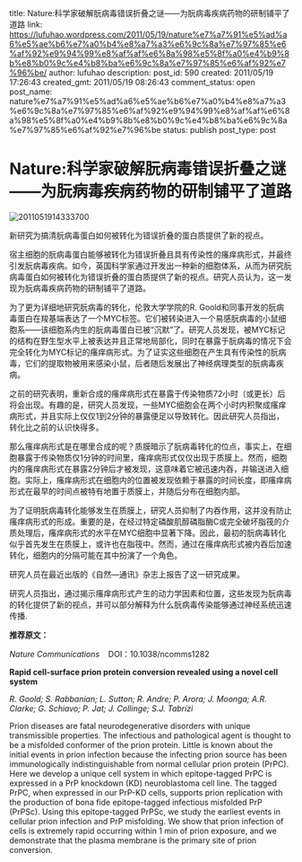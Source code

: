 title: Nature:科学家破解朊病毒错误折叠之谜——为朊病毒疾病药物的研制铺平了道路
link: https://lufuhao.wordpress.com/2011/05/19/nature%e7%a7%91%e5%ad%a6%e5%ae%b6%e7%a0%b4%e8%a7%a3%e6%9c%8a%e7%97%85%e6%af%92%e9%94%99%e8%af%af%e6%8a%98%e5%8f%a0%e4%b9%8b%e8%b0%9c%e4%b8%ba%e6%9c%8a%e7%97%85%e6%af%92%e7%96%be/
author: lufuhao
description: 
post_id: 590
created: 2011/05/19 17:26:43
created_gmt: 2011/05/19 08:26:43
comment_status: open
post_name: nature%e7%a7%91%e5%ad%a6%e5%ae%b6%e7%a0%b4%e8%a7%a3%e6%9c%8a%e7%97%85%e6%af%92%e9%94%99%e8%af%af%e6%8a%98%e5%8f%a0%e4%b9%8b%e8%b0%9c%e4%b8%ba%e6%9c%8a%e7%97%85%e6%af%92%e7%96%be
status: publish
post_type: post

# Nature:科学家破解朊病毒错误折叠之谜——为朊病毒疾病药物的研制铺平了道路

![2011051914333700](http://lufuhao.files.wordpress.com/2011/05/2011051914333700_thumb.jpg)

新研究为搞清朊病毒蛋白如何被转化为错误折叠的蛋白质提供了新的视点。 

宿主细胞的朊病毒蛋白能够被转化为错误折叠且具有传染性的瘙痒病形式，并最终引发朊病毒疾病。如今，英国科学家通过开发出一种新的细胞体系，从而为研究朊病毒蛋白如何被转化为错误折叠的蛋白质提供了新的视点。研究人员认为，这一发现为朊病毒疾病药物的研制铺平了道路。 

为了更为详细地研究朊病毒的转化，伦敦大学学院的R. Goold和同事开发的朊病毒蛋白在羧基端表达了一个MYC标签。它们被转染进入一个易感朊病毒的小鼠细胞系——该细胞系内生的朊病毒蛋白已被“沉默”了。研究人员发现，被MYC标记的结构在野生型水平上被表达并且正常地局部化，同时在暴露于朊病毒的情况下会完全转化为MYC标记的瘙痒病形式。为了证实这些细胞在产生具有传染性的朊病毒，它们的提取物被用来感染小鼠，后者随后发展出了神经病理类型的朊病毒疾病。 

之前的研究表明，重新合成的瘙痒病形式在暴露于传染物质72小时（或更长）后将会出现。有趣的是，研究人员发现，一些MYC细胞会在两个小时内积聚成瘙痒病形式，并且实际上仅仅1到2分钟的暴露便足以导致转化。因此研究人员指出，转化比之前的认识快得多。 

那么瘙痒病形式是在哪里合成的呢？质膜暗示了朊病毒转化的位点，事实上，在细胞暴露于传染物质仅1分钟的时间里，瘙痒病形式仅仅出现于质膜上。然而，细胞内的瘙痒病形式在暴露2分钟后才被发现，这意味着它被迅速内吞，并输送进入细胞。实际上，瘙痒病形式在细胞内的位置被发现依赖于暴露的时间长度，即瘙痒病形式在最早的时间点被特有地置于质膜上，并随后分布在细胞内部。 

为了证明朊病毒转化能够发生在质膜上，研究人员抑制了内吞作用，这并没有防止瘙痒病形式的形成。重要的是，在经过特定磷酸肌醇磷脂酶C或完全破坏脂筏的介质处理后，瘙痒病形式的水平在MYC细胞中显著下降。因此，最初的朊病毒转化似乎首先发生在质膜上，或许也在脂筏中。然而，通过在瘙痒病形式被内吞后加速转化，细胞内的分隔可能在其中扮演了一个角色。 

研究人员在最近出版的《自然—通讯》杂志上报告了这一研究成果。 

研究人员指出，通过揭示瘙痒病形式产生的动力学因素和位置，这些发现为朊病毒的转化提供了新的视点，并可以部分解释为什么朊病毒传染能够通过神经系统迅速传播. 

**推荐原文：**

_Nature Communications_    DOI：10.1038/ncomms1282 

**Rapid cell-surface prion protein conversion revealed using a novel cell system**

_R. Goold; S. Rabbanian; L. Sutton; R. Andre; P. Arora; J. Moonga; A.R. Clarke; G. Schiavo; P. Jat; J. Collinge; S.J. Tabrizi_

Prion diseases are fatal neurodegenerative disorders with unique transmissible properties. The infectious and pathological agent is thought to be a misfolded conformer of the prion protein. Little is known about the initial events in prion infection because the infecting prion source has been immunologically indistinguishable from normal cellular prion protein (PrPC). Here we develop a unique cell system in which epitope-tagged PrPC is expressed in a PrP knockdown (KD) neuroblastoma cell line. The tagged PrPC, when expressed in our PrP-KD cells, supports prion replication with the production of bona fide epitope-tagged infectious misfolded PrP (PrPSc). Using this epitope-tagged PrPSc, we study the earliest events in cellular prion infection and PrP misfolding. We show that prion infection of cells is extremely rapid occurring within 1 min of prion exposure, and we demonstrate that the plasma membrane is the primary site of prion conversion.